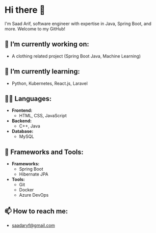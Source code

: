 # Hi there 👋
I'm Saad Arif, software engineer with expertise in Java, Spring Boot, and more. Welcome to my GitHub!
## 🔭 I’m currently working on:
- A clothing related project (Spring Boot Java, Machine Learning)
## 🌱 I’m currently learning:
- Python, Kubernetes, React.js, Laravel
## 🧑‍💻 Languages:
- **Frontend:**
  - HTML, CSS, JavaScript
- **Backend:**
  - C++, Java
- **Database:**
  - MySQL
## 🚀 Frameworks and Tools:
- **Frameworks:**
  - Spring Boot
  - Hibernate JPA
- **Tools:**
  - Git
  - Docker
  - Azure DevOps
## 📫 How to reach me:
- saadaryf@gmail.com

